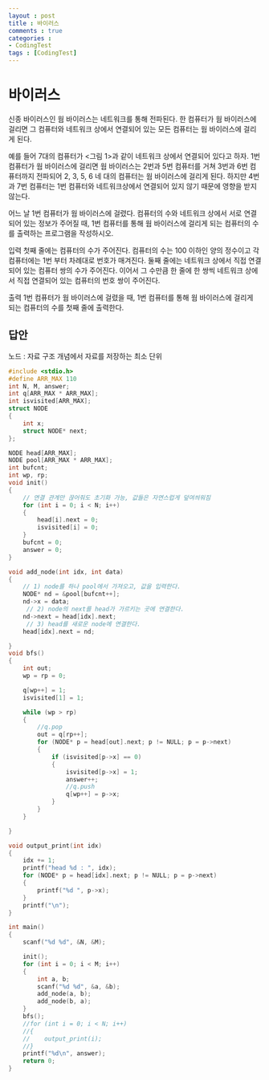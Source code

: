 ```yaml
---
layout : post
title : 바이러스
comments : true
categories : 
- CodingTest
tags : [CodingTest]
---
```


# 바이러스

신종 바이러스인 웜 바이러스는 네트워크를 통해 전파된다. 한 컴퓨터가 웜 바이러스에 걸리면 그 컴퓨터와 네트워크 상에서 연결되어 있는 모든 컴퓨터는 웜 바이러스에 걸리게 된다.

예를 들어 7대의 컴퓨터가 <그림 1>과 같이 네트워크 상에서 연결되어 있다고 하자. 1번 컴퓨터가 웜 바이러스에 걸리면 웜 바이러스는 2번과 5번 컴퓨터를 거쳐 3번과 6번 컴퓨터까지 전파되어 2, 3, 5, 6 네 대의 컴퓨터는 웜 바이러스에 걸리게 된다. 하지만 4번과 7번 컴퓨터는 1번 컴퓨터와 네트워크상에서 연결되어 있지 않기 때문에 영향을 받지 않는다.



어느 날 1번 컴퓨터가 웜 바이러스에 걸렸다. 컴퓨터의 수와 네트워크 상에서 서로 연결되어 있는 정보가 주어질 때, 1번 컴퓨터를 통해 웜 바이러스에 걸리게 되는 컴퓨터의 수를 출력하는 프로그램을 작성하시오.


입력
첫째 줄에는 컴퓨터의 수가 주어진다. 컴퓨터의 수는 100 이하인 양의 정수이고 각 컴퓨터에는 1번 부터 차례대로 번호가 매겨진다. 둘째 줄에는 네트워크 상에서 직접 연결되어 있는 컴퓨터 쌍의 수가 주어진다. 이어서 그 수만큼 한 줄에 한 쌍씩 네트워크 상에서 직접 연결되어 있는 컴퓨터의 번호 쌍이 주어진다.

출력
1번 컴퓨터가 웜 바이러스에 걸렸을 때, 1번 컴퓨터를 통해 웜 바이러스에 걸리게 되는 컴퓨터의 수를 첫째 줄에 출력한다.

## 답안

노드 : 자료 구조 개념에서 자료를 저장하는 최소 단위


```cpp
#include <stdio.h>
#define ARR_MAX 110
int N, M, answer;
int q[ARR_MAX * ARR_MAX];
int isvisited[ARR_MAX];
struct NODE
{
    int x;
    struct NODE* next;
};

NODE head[ARR_MAX];
NODE pool[ARR_MAX * ARR_MAX];
int bufcnt;
int wp, rp;
void init()
{
    // 연결 관계만 끊어줘도 초기화 가능, 값들은 자연스럽게 덮여씌워짐
    for (int i = 0; i < N; i++)
    {
        head[i].next = 0;
        isvisited[i] = 0;
    }
    bufcnt = 0;
    answer = 0;
}

void add_node(int idx, int data)
{
    // 1) node를 하나 pool에서 가져오고, 값을 입력한다.
    NODE* nd = &pool[bufcnt++];
    nd->x = data;
     // 2) node의 next를 head가 가르키는 곳에 연결한다.
    nd->next = head[idx].next;
     // 3) head를 새로운 node에 연결한다.
    head[idx].next = nd;

}
void bfs()
{
    int out;
    wp = rp = 0;

    q[wp++] = 1;
    isvisited[1] = 1;

    while (wp > rp)
    {
        //q.pop
        out = q[rp++];
        for (NODE* p = head[out].next; p != NULL; p = p->next)
        {
            if (isvisited[p->x] == 0)
            {
                isvisited[p->x] = 1;
                answer++;
                //q.push
                q[wp++] = p->x;
            }
        }
    }

}

void output_print(int idx)
{
    idx += 1;
    printf("head %d : ", idx);
    for (NODE* p = head[idx].next; p != NULL; p = p->next)
    {
        printf("%d ", p->x);
    }
    printf("\n");
}

int main()
{
    scanf("%d %d", &N, &M);

    init();
    for (int i = 0; i < M; i++)
    {
        int a, b;
        scanf("%d %d", &a, &b);
        add_node(a, b);
        add_node(b, a);
    }
    bfs();
    //for (int i = 0; i < N; i++)
    //{
    //    output_print(i);
    //}
    printf("%d\n", answer);
    return 0;
}
```